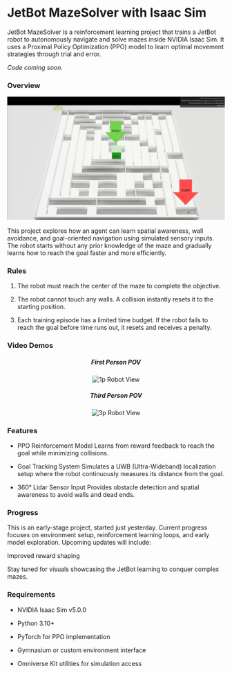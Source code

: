 # JetBot MazeSolver with Isaac Sim

JetBot MazeSolver is a reinforcement learning project that trains a JetBot robot to autonomously navigate and solve mazes inside NVIDIA Isaac Sim.
It uses a Proximal Policy Optimization (PPO) model to learn optimal movement strategies through trial and error.

*Code coming soon.*

### Overview

![Top Down  Maze View](./demos/mazeview.png)


This project explores how an agent can learn spatial awareness, wall avoidance, and goal-oriented navigation using simulated sensory inputs. The robot starts without any prior knowledge of the maze and gradually learns how to reach the goal faster and more efficiently.

### Rules

1. The robot must reach the center of the maze to complete the objective.

2. The robot cannot touch any walls. A collision instantly resets it to the starting position.

3. Each training episode has a limited time budget. If the robot fails to reach the goal before time runs out, it resets and receives a penalty.

### Video Demos

<h5 align="center">First Person POV</h5>
<p align="center">
  <img src="./demos/firstpersonview.gif" alt="1p Robot View" width="640">
</p>

<h5 align="center">Third Person POV</h5>
<p align="center">
  <img src="./demos/thirdpersonview.gif" alt="3p Robot View" width="640">
</p>

### Features

- PPO Reinforcement Model
Learns from reward feedback to reach the goal while minimizing collisions.

- Goal Tracking System
Simulates a UWB (Ultra-Wideband) localization setup where the robot continuously measures its distance from the goal.

- 360° Lidar Sensor Input
Provides obstacle detection and spatial awareness to avoid walls and dead ends.

### Progress

This is an early-stage project, started just yesterday.
Current progress focuses on environment setup, reinforcement learning loops, and early model exploration.
Upcoming updates will include:

Improved reward shaping

Stay tuned for visuals showcasing the JetBot learning to conquer complex mazes.

### Requirements

- NVIDIA Isaac Sim v5.0.0

- Python 3.10+

- PyTorch for PPO implementation

- Gymnasium or custom environment interface

- Omniverse Kit utilities for simulation access